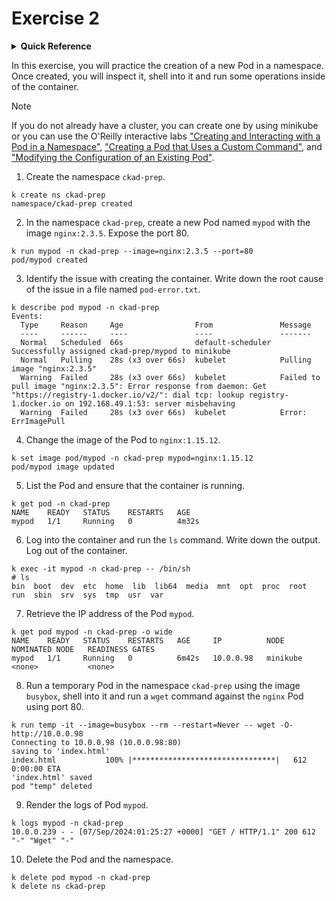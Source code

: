 # Exercise 2

<details>
<summary><b>Quick Reference</b></summary>
<p>

* Namespace: `ckad-prep`<br>
* Documentation: [Pods](https://kubernetes.io/docs/concepts/workloads/pods/)

</p>
</details>

In this exercise, you will practice the creation of a new Pod in a namespace. Once created, you will inspect it, shell into it and run some operations inside of the container.

> [!NOTE]
> If you do not already have a cluster, you can create one by using minikube or you can use the O'Reilly interactive labs ["Creating and Interacting with a Pod in a Namespace"](https://learning.oreilly.com/scenarios/creating-and-interacting/9781098163846/), ["Creating a Pod that Uses a Custom Command"](https://learning.oreilly.com/scenarios/creating-a-pod/9781098163853/), and ["Modifying the Configuration of an Existing Pod"](https://learning.oreilly.com/scenarios/modifying-the-configuration/9781098163860/).

1. Create the namespace `ckad-prep`.
```
k create ns ckad-prep
namespace/ckad-prep created
```
2. In the namespace `ckad-prep`, create a new Pod named `mypod` with the image `nginx:2.3.5`. Expose the port 80.
```
k run mypod -n ckad-prep --image=nginx:2.3.5 --port=80
pod/mypod created
```
3. Identify the issue with creating the container. Write down the root cause of the issue in a file named `pod-error.txt`.
```
k describe pod mypod -n ckad-prep
Events:
  Type     Reason     Age                From               Message
  ----     ------     ----               ----               -------
  Normal   Scheduled  66s                default-scheduler  Successfully assigned ckad-prep/mypod to minikube
  Normal   Pulling    28s (x3 over 66s)  kubelet            Pulling image "nginx:2.3.5"
  Warning  Failed     28s (x3 over 66s)  kubelet            Failed to pull image "nginx:2.3.5": Error response from daemon: Get "https://registry-1.docker.io/v2/": dial tcp: lookup registry-1.docker.io on 192.168.49.1:53: server misbehaving
  Warning  Failed     28s (x3 over 66s)  kubelet            Error: ErrImagePull

```
4. Change the image of the Pod to `nginx:1.15.12`.
```
k set image pod/mypod -n ckad-prep mypod=nginx:1.15.12 
pod/mypod image updated
```
5. List the Pod and ensure that the container is running.
```
k get pod -n ckad-prep
NAME    READY   STATUS    RESTARTS   AGE
mypod   1/1     Running   0          4m32s
```
6. Log into the container and run the `ls` command. Write down the output. Log out of the container.
```
k exec -it mypod -n ckad-prep -- /bin/sh
# ls
bin  boot  dev  etc  home  lib  lib64  media  mnt  opt  proc  root  run  sbin  srv  sys  tmp  usr  var
```
7. Retrieve the IP address of the Pod `mypod`.
```
k get pod mypod -n ckad-prep -o wide
NAME    READY   STATUS    RESTARTS   AGE     IP          NODE       NOMINATED NODE   READINESS GATES
mypod   1/1     Running   0          6m42s   10.0.0.98   minikube   <none>           <none>
```
8. Run a temporary Pod in the namespace `ckad-prep` using the image `busybox`, shell into it and run a `wget` command against the `nginx` Pod using port 80.
```
k run temp -it --image=busybox --rm --restart=Never -- wget -O- http://10.0.0.98
Connecting to 10.0.0.98 (10.0.0.98:80)
saving to 'index.html'
index.html           100% |********************************|   612  0:00:00 ETA
'index.html' saved
pod "temp" deleted
```
9. Render the logs of Pod `mypod`.
```
k logs mypod -n ckad-prep            
10.0.0.239 - - [07/Sep/2024:01:25:27 +0000] "GET / HTTP/1.1" 200 612 "-" "Wget" "-"
```
10. Delete the Pod and the namespace.
```
k delete pod mypod -n ckad-prep
k delete ns ckad-prep
```
